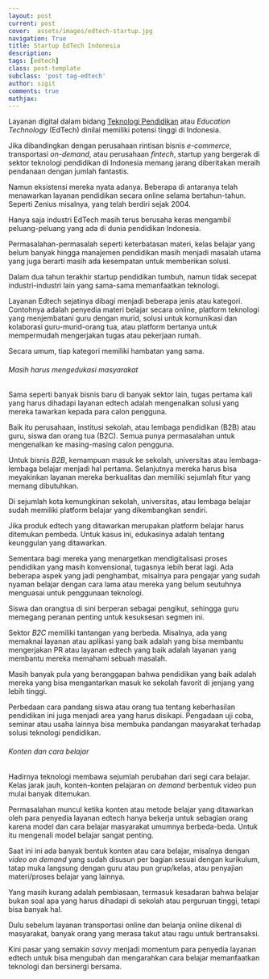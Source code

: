 ```yaml
---
layout: post
current: post
cover:  assets/images/edtech-startup.jpg
navigation: True
title: Startup EdTech Indonesia
description:
tags: [edtech]
class: post-template
subclass: 'post tag-edtech'
author: sigit
comments: true
mathjax:
---
```


Layanan digital dalam bidang <a href="https://id.wikipedia.org/wiki/Teknologi_pendidikan" title="Wikipedia: Teknologi Pendidikan">Teknologi Pendidikan</a> atau *Education Technology* (EdTech) dinilai memiliki potensi tinggi di Indonesia.

Jika dibandingkan dengan perusahaan rintisan bisnis *e-commerce*, transportasi *on-demand*, atau perusahaan *fintech*, startup yang bergerak di sektor teknologi pendidikan di Indonesia memang jarang diberitakan meraih pendanaan dengan jumlah fantastis.

Namun eksistensi mereka nyata adanya. Beberapa di antaranya telah menawarkan layanan pendidikan secara online selama bertahun-tahun. Seperti Zenius misalnya, yang telah berdiri sejak 2004.


Hanya saja industri EdTech masih terus berusaha keras mengambil peluang-peluang yang ada di dunia pendidikan Indonesia.

Permasalahan-permasalah seperti keterbatasan materi, kelas belajar yang belum banyak hingga manajemen pendidikan masih menjadi masalah utama yang juga berarti masih ada kesempatan untuk memberikan solusi.

Dalam dua tahun terakhir startup pendidikan tumbuh, namun tidak secepat industri-industri lain yang sama-sama memanfaatkan teknologi.

Layanan Edtech sejatinya dibagi menjadi beberapa jenis atau kategori. Contohnya adalah penyedia materi belajar secara online, platform teknologi yang menjembatani guru dengan murid, solusi untuk komunikasi dan kolaborasi guru-murid-orang tua, atau platform bertanya untuk mempermudah mengerjakan tugas atau pekerjaan rumah.

Secara umum, tiap kategori memiliki hambatan yang sama.


###### Masih harus mengedukasi masyarakat

Sama seperti banyak bisnis baru di banyak sektor lain, tugas pertama kali yang harus dihadapi layanan edtech adalah mengenalkan solusi yang mereka tawarkan kepada para calon pengguna.

Baik itu perusahaan, institusi sekolah, atau lembaga pendidikan (B2B) atau guru, siswa dan orang tua (B2C). Semua punya permasalahan untuk mengenalkan ke masing-masing calon pengguna.

Untuk bisnis *B2B*, kemampuan masuk ke sekolah, universitas atau lembaga-lembaga belajar menjadi hal pertama. Selanjutnya mereka harus bisa meyakinkan layanan mereka berkualitas dan memiliki sejumlah fitur yang memang dibutuhkan.

Di sejumlah kota kemungkinan sekolah, universitas, atau lembaga belajar sudah memiliki platform belajar yang dikembangkan sendiri. 

Jika produk edtech yang ditawarkan merupakan platform belajar harus ditemukan pembeda. Untuk kasus ini, edukasinya adalah tentang keunggulan yang ditawarkan.

Sementara bagi mereka yang menargetkan mendigitalisasi proses pendidikan yang masih konvensional, tugasnya lebih berat lagi. Ada beberapa aspek yang jadi penghambat, misalnya para pengajar yang sudah nyaman belajar dengan cara lama atau mereka yang belum seutuhnya menguasai untuk penggunaan teknologi.

Siswa dan orangtua di sini berperan sebagai pengikut, sehingga guru memegang peranan penting untuk kesuksesan segmen ini.

Sektor *B2C* memiliki tantangan yang berbeda. Misalnya, ada yang memaknai layanan atau aplikasi yang baik adalah yang bisa membantu mengerjakan PR atau layanan edtech yang baik adalah layanan yang membantu mereka memahami sebuah masalah.

Masih banyak pula yang beranggapan bahwa pendidikan yang baik adalah mereka yang bisa mengantarkan masuk ke sekolah favorit di jenjang yang lebih tinggi.

Perbedaan cara pandang siswa atau orang tua tentang keberhasilan pendidikan ini juga menjadi area yang harus disikapi. Pengadaan uji coba, seminar atau usaha lainnya bisa membuka pandangan masyarakat terhadap solusi teknologi pendidikan.

###### Konten dan cara belajar

Hadirnya teknologi membawa sejumlah perubahan dari segi cara belajar. Kelas jarak jauh, konten-konten pelajaran *on demand* berbentuk video pun mulai banyak ditemukan.

Permasalahan muncul ketika konten atau metode belajar yang ditawarkan oleh para penyedia layanan edtech hanya bekerja untuk sebagian orang karena model dan cara belajar masyarakat umumnya berbeda-beda. Untuk itu mengenali model belajar sangat penting.

Saat ini ini ada banyak bentuk konten atau cara belajar, misalnya dengan *video on demand* yang sudah disusun per bagian sesuai dengan kurikulum, tatap muka langsung dengan guru atau pun grup/kelas, atau penyajian materi/proses belajar yang lainnya.

Yang masih kurang adalah pembiasaan, termasuk kesadaran bahwa belajar bukan soal apa yang harus dihadapi di sekolah atau perguruan tinggi, tetapi bisa banyak hal.

Dulu sebelum layanan transportasi online dan belanja online dikenal di masyarakat, banyak orang yang merasa takut atau ragu untuk bertransaksi.

Kini pasar yang semakin *savvy* menjadi momentum para penyedia layanan edtech untuk bisa mengubah dan mengarahkan cara belajar memanfaatkan teknologi dan bersinergi bersama.